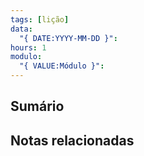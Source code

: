 ```yaml
---
tags: [lição]
data:
  "{ DATE:YYYY-MM-DD }": 
hours: 1
modulo:
  "{ VALUE:Módulo }":
---
```


## Sumário

## Notas relacionadas